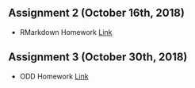## Assignment 2 (October 16th, 2018)
- RMarkdown Homework [Link](https://mef-bda503.github.io/pj18-baysalu/RMarkdown_Homework.html) 

## Assignment 3 (October 30th, 2018)
- ODD Homework [Link](https://mef-bda503.github.io/pj18-baysalu/ODD_Homework.html) 